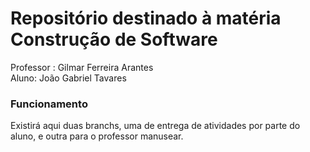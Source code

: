 
# Repositório destinado à matéria Construção de Software

Professor : Gilmar Ferreira Arantes <br>
Aluno: João Gabriel Tavares <br>

### Funcionamento

Existirá aqui duas branchs, uma de entrega de atividades por parte do aluno, e outra para o professor manusear.